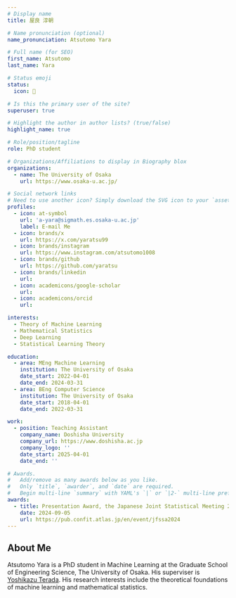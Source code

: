 ```yaml
---
# Display name
title: 屋良 淳朝

# Name pronunciation (optional)
name_pronunciation: Atsutomo Yara

# Full name (for SEO)
first_name: Atsutomo
last_name: Yara

# Status emoji
status:
  icon: 🍶

# Is this the primary user of the site?
superuser: true

# Highlight the author in author lists? (true/false)
highlight_name: true

# Role/position/tagline
role: PhD student

# Organizations/Affiliations to display in Biography blox
organizations:
  - name: The University of Osaka
    url: https://www.osaka-u.ac.jp/

# Social network links
# Need to use another icon? Simply download the SVG icon to your `assets/media/icons/` folder.
profiles:
  - icon: at-symbol
    url: 'a-yara@sigmath.es.osaka-u.ac.jp'
    label: E-mail Me
  - icon: brands/x
    url: https://x.com/yaratsu99
  - icon: brands/instagram
    url: https://www.instagram.com/atsutomo1008
  - icon: brands/github
    url: https://github.com/yaratsu
  - icon: brands/linkedin
    url:
  - icon: academicons/google-scholar
    url:
  - icon: academicons/orcid
    url:

interests:
  - Theory of Machine Learning
  - Mathematical Statistics
  - Deep Learning
  - Statistical Learning Theory

education:
  - area: MEng Machine Learning
    institution: The University of Osaka
    date_start: 2022-04-01
    date_end: 2024-03-31
  - area: BEng Computer Science
    institution: The University of Osaka
    date_start: 2018-04-01
    date_end: 2022-03-31

work:
  - position: Teaching Assistant
    company_name: Doshisha University
    company_url: https://www.doshisha.ac.jp
    company_logo: ''
    date_start: 2025-04-01
    date_end: ''

# Awards.
#   Add/remove as many awards below as you like.
#   Only `title`, `awarder`, and `date` are required.
#   Begin multi-line `summary` with YAML's `|` or `|2-` multi-line prefix and indent 2 spaces below.
awards:
  - title: Presentation Award, the Japanese Joint Statistical Meeting 2024
    date: 2024-09-05
    url: https://pub.confit.atlas.jp/en/event/jfssa2024
---
```


## About Me

Atsutomo Yara is a PhD student in Machine Learning at the Graduate School of Engineering Science, The University of Osaka.
His superviser is [Yoshikazu Terada](https://sites.google.com/site/teradahp/home).
His research interests include the theoretical foundations of machine learning and mathematical statistics.
